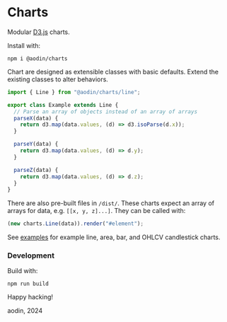 Charts
======

Modular [D3.js](https://d3js.org) charts.

Install with:

```
npm i @aodin/charts
```

Chart are designed as extensible classes with basic defaults. Extend the existing classes to alter behaviors.

```js
import { Line } from "@aodin/charts/line";

export class Example extends Line {
  // Parse an array of objects instead of an array of arrays
  parseX(data) {
    return d3.map(data.values, (d) => d3.isoParse(d.x));
  }

  parseY(data) {
    return d3.map(data.values, (d) => d.y);
  }

  parseZ(data) {
    return d3.map(data.values, (d) => d.z);
  }
}
```

There are also pre-built files in `/dist/`. These charts expect an array of arrays for data, e.g. `[[x, y, z]...]`. They can be called with:

```js
(new charts.Line(data)).render("#element");
```

See [examples](/examples) for example line, area, bar, and OHLCV candlestick charts.


### Development

Build with:

```
npm run build
```

Happy hacking!

aodin, 2024
